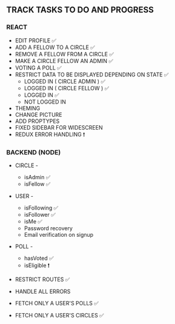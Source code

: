 ## TRACK TASKS TO DO AND PROGRESS

### REACT
- EDIT PROFILE ✅
- ADD A FELLOW TO A CIRCLE ✅
- REMOVE A FELLOW FROM A CIRCLE ✅
- MAKE A CIRCLE FELLOW AN ADMIN ✅
- VOTING A POLL ✅
- RESTRICT DATA TO BE DISPLAYED DEPENDING ON STATE ✅
  - LOGGED IN ( CIRCLE ADMIN ) ✅
  - LOGGED IN ( CIRCLE FELLOW ) ✅
  - LOGGED IN ✅
  - NOT LOGGED IN
- THEMING
- CHANGE PICTURE
- ADD PROPTYPES
- FIXED SIDEBAR FOR WIDESCREEN
- REDUX ERROR HANDLING ❗

### BACKEND (NODE)

  - CIRCLE -
    - isAdmin  ✅
    - isFellow  ✅
  - USER -
    - isFollowing  ✅
    - isFollower  ✅
    - isMe  ✅
    - Password recovery
    - Email verification on signup
  - POLL -
    - hasVoted ✅ 
    - isEligible ❗
- RESTRICT ROUTES  ✅

- HANDLE ALL ERRORS
- FETCH ONLY A USER'S POLLS  ✅
- FETCH ONLY A USER'S CIRCLES  ✅